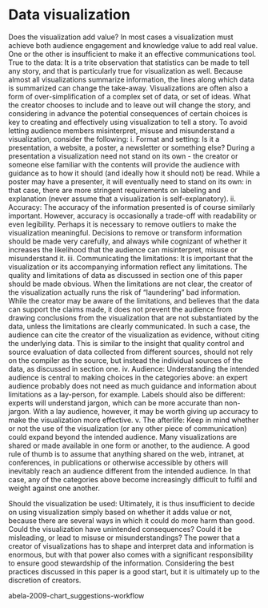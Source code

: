 # Data visualization

Does the visualization add value? In most cases a visualization must achieve both audience engagement and knowledge value to add real value. One or the other is insufficient to make it an effective communications tool.
True to the data: It is a trite observation that statistics can be made to tell any story, and that is particularly true for visualization as well. Because almost all visualizations summarize information, the lines along which data is summarized can change the take-away. Visualizations are often also a form of over-simplification of a complex set of data, or set of ideas. What the creator chooses to include and to leave out will change the story, and considering in advance the potential consequences of certain choices is key to creating and effectively using visualization to tell a story. To avoid letting audience members misinterpret, misuse and misunderstand a visualization, consider the following:
i.                    Format and setting: Is it a presentation, a website, a poster, a newsletter or something else? During a presentation a visualization need not stand on its own - the creator or someone else familiar with the contents will provide the audience with guidance as to how it should (and ideally how it should not) be read. While a poster may have a presenter, it will eventually need to stand on its own: in that case, there are more stringent requirements on labeling and explanation (never assume that a visualization is self-explanatory).
ii.                   Accuracy: The accuracy of the information presented is of course similarly important. However, accuracy is occasionally a trade-off with readability or even legibility. Perhaps it is necessary to remove outliers to make the visualization meaningful. Decisions to remove or transform information should be made very carefully, and always while cognizant of whether it increases the likelihood that the audience can misinterpret, misuse or misunderstand it.
iii.                 Communicating the limitations: It is important that the visualization or its accompanying information reflect any limitations. The quality and limitations of data as discussed in section one of this paper should be made obvious. When the limitations are not clear, the creator of the visualization actually runs the risk of “laundering” bad information. While the creator may be aware of the limitations, and believes that the data can support the claims made, it does not prevent the audience from drawing conclusions from the visualization that are not substantiated by the data, unless the limitations are clearly communicated. In such a case, the audience can cite the creator of the visualization as evidence, without citing the underlying data. This is similar to the insight that quality control and source evaluation of data collected from different sources, should not rely on the compiler as the source, but instead the individual sources of the data, as discussed in section one.
iv.                 Audience: Understanding the intended audience is central to making choices in the categories above: an expert audience probably does not need as much guidance and information about limitations as a lay-person, for example. Labels should also be different: experts will understand jargon, which can be more accurate than non-jargon. With a lay audience, however, it may be worth giving up accuracy to make the visualization more effective.
v.                   The afterlife: Keep in mind whether or not the use of the visualization (or any other piece of communication) could expand beyond the intended audience. Many visualizations are shared or made available in one form or another, to the audience. A good rule of thumb is to assume that anything shared on the web, intranet, at conferences, in publications or otherwise accessible by others will inevitably reach an audience different from the intended audience. In that case, any of the categories above become increasingly difficult to fulfil and weight against one another.  
 
Should the visualization be used: Ultimately, it is thus insufficient to decide on using visualization simply based on whether it adds value or not, because there are several ways in which it could do more harm than good. Could the visualization have unintended consequences? Could it be misleading, or lead to misuse or misunderstandings? The power that a creator of visualizations has to shape and interpret data and information is enormous, but with that power also comes with a significant responsibility to ensure good stewardship of the information. Considering the best practices discussed in this paper is a good start, but it is ultimately up to the discretion of creators.  


abela-2009-chart_suggestions-workflow
